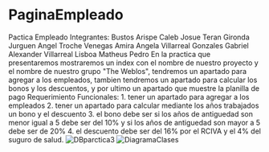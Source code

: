 # PaginaEmpleado
Pactica Empleado
Integrantes:  Bustos Arispe Caleb Josue
              Teran Gironda Jurguen Angel
              Troche Venegas Amira Angela
              Villarreal Gonzales Gabriel Alexander
              Villarreal Lisboa Matheus Pedro
En la practica que presentaremos mostraremos un index con el nombre de nuestro proyecto y el nombre de nuestro grupo "The Weblos", tendremos un apartado para agregar a los empleados, tambien tendremos un apartado para calcular los bonos y los descuentos, y por ultimo un apartado que muestre la planilla de pago
Requerimiento Funcionales:  1. tener un apartado para agregar a los empleados
                            2. tener un apartado para calcular mediante los años trabajados un bono y el descuento
                            3. el bono debe ser si los años de antiguedad son menor igual a 5 debe ser del 10% y si los años de antiguedad son mayor a 5 debe ser de 20%
                            4. el descuento debe ser del 16% por el RCIVA y el 4% del suguro de salud.
![DBparctica3](https://github.com/amiratr/PaginaEmpleado/assets/134733612/b76a6dd4-5ff0-4bf2-a289-db9694e19f95)
![DiagramaClases](https://github.com/amiratr/PaginaEmpleado/assets/134733612/6ac9dee1-82d2-4c79-8b0b-83f06d54bafb)
